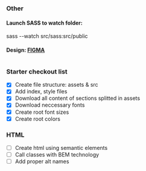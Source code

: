 ### Other

#### Launch SASS to watch folder:

sass --watch src/sass:src/public

#### Design: [FIGMA](https://www.figma.com/file/b4FE5jKE4SVKBSNvjpNd6j/spizjuAlcohol?node-id=0%3A1)

#

### Starter checkout list

- [x] Create file structure: assets & src
- [x] Add index, style files
- [x] Download all content of sections splitted in assets
- [x] Download neccessary fonts
- [x] Create root font sizes
- [x] Create root colors

### HTML

- [ ] Create html using semantic elements
- [ ] Call classes with BEM technology
- [ ] Add proper alt names
